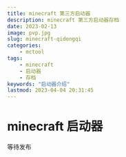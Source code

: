 ```yaml
---
title: minecraft 第三方启动器
description: minecraft 第三方启动器存档
date: 2023-02-13
image: pvp.jpg
slug: minecraft-qidongqi
categories: 
    - mctool
tags:
    - minecraft
    - 启动器
    - 存档
keywords: "启动器介绍"
lastmod: 2023-04-04 20:31:45
---
```


# minecraft 启动器

等待发布
